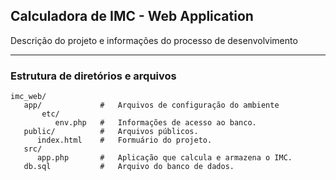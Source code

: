 ## Calculadora de IMC - Web Application
Descrição do projeto e informações do processo de desenvolvimento

---

### Estrutura de diretórios e arquivos

```
imc_web/
   app/             #   Arquivos de configuração do ambiente
       etc/
          env.php   #   Informações de acesso ao banco.
   public/          #   Arquivos públicos.
      index.html    #   Formuário do projeto.
   src/
      app.php       #   Aplicação que calcula e armazena o IMC.
   db.sql           #   Arquivo do banco de dados.
```